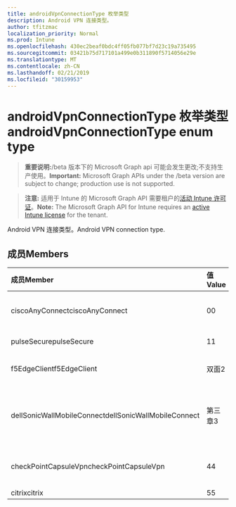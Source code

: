 ```yaml
---
title: androidVpnConnectionType 枚举类型
description: Android VPN 连接类型。
author: tfitzmac
localization_priority: Normal
ms.prod: Intune
ms.openlocfilehash: 430ec2beaf0bdc4ff05fb077bf7d23c19a735495
ms.sourcegitcommit: 03421b75d717101a499e0b311890f5714056e29e
ms.translationtype: MT
ms.contentlocale: zh-CN
ms.lasthandoff: 02/21/2019
ms.locfileid: "30159953"
---
```

# <a name="androidvpnconnectiontype-enum-type"></a><span data-ttu-id="8b738-103">androidVpnConnectionType 枚举类型</span><span class="sxs-lookup"><span data-stu-id="8b738-103">androidVpnConnectionType enum type</span></span>

> <span data-ttu-id="8b738-104">**重要说明:**/beta 版本下的 Microsoft Graph api 可能会发生更改;不支持生产使用。</span><span class="sxs-lookup"><span data-stu-id="8b738-104">**Important:** Microsoft Graph APIs under the /beta version are subject to change; production use is not supported.</span></span>

> <span data-ttu-id="8b738-105">**注意:** 适用于 Intune 的 Microsoft Graph API 需要租户的[活动 Intune 许可证](https://go.microsoft.com/fwlink/?linkid=839381)。</span><span class="sxs-lookup"><span data-stu-id="8b738-105">**Note:** The Microsoft Graph API for Intune requires an [active Intune license](https://go.microsoft.com/fwlink/?linkid=839381) for the tenant.</span></span>

<span data-ttu-id="8b738-106">Android VPN 连接类型。</span><span class="sxs-lookup"><span data-stu-id="8b738-106">Android VPN connection type.</span></span>

## <a name="members"></a><span data-ttu-id="8b738-107">成员</span><span class="sxs-lookup"><span data-stu-id="8b738-107">Members</span></span>
|<span data-ttu-id="8b738-108">成员</span><span class="sxs-lookup"><span data-stu-id="8b738-108">Member</span></span>|<span data-ttu-id="8b738-109">值</span><span class="sxs-lookup"><span data-stu-id="8b738-109">Value</span></span>|<span data-ttu-id="8b738-110">说明</span><span class="sxs-lookup"><span data-stu-id="8b738-110">Description</span></span>|
|:---|:---|:---|
|<span data-ttu-id="8b738-111">ciscoAnyConnect</span><span class="sxs-lookup"><span data-stu-id="8b738-111">ciscoAnyConnect</span></span>|<span data-ttu-id="8b738-112">0</span><span class="sxs-lookup"><span data-stu-id="8b738-112">0</span></span>|<span data-ttu-id="8b738-113">Cisco AnyConnect。</span><span class="sxs-lookup"><span data-stu-id="8b738-113">Cisco AnyConnect.</span></span>|
|<span data-ttu-id="8b738-114">pulseSecure</span><span class="sxs-lookup"><span data-stu-id="8b738-114">pulseSecure</span></span>|<span data-ttu-id="8b738-115">1</span><span class="sxs-lookup"><span data-stu-id="8b738-115">1</span></span>|<span data-ttu-id="8b738-116">脉冲安全。</span><span class="sxs-lookup"><span data-stu-id="8b738-116">Pulse Secure.</span></span>|
|<span data-ttu-id="8b738-117">f5EdgeClient</span><span class="sxs-lookup"><span data-stu-id="8b738-117">f5EdgeClient</span></span>|<span data-ttu-id="8b738-118">双面</span><span class="sxs-lookup"><span data-stu-id="8b738-118">2</span></span>|<span data-ttu-id="8b738-119">F5 边缘客户端。</span><span class="sxs-lookup"><span data-stu-id="8b738-119">F5 Edge Client.</span></span>|
|<span data-ttu-id="8b738-120">dellSonicWallMobileConnect</span><span class="sxs-lookup"><span data-stu-id="8b738-120">dellSonicWallMobileConnect</span></span>|<span data-ttu-id="8b738-121">第三章</span><span class="sxs-lookup"><span data-stu-id="8b738-121">3</span></span>|<span data-ttu-id="8b738-122">戴尔 SonicWALL 移动连接。</span><span class="sxs-lookup"><span data-stu-id="8b738-122">Dell SonicWALL Mobile Connection.</span></span>|
|<span data-ttu-id="8b738-123">checkPointCapsuleVpn</span><span class="sxs-lookup"><span data-stu-id="8b738-123">checkPointCapsuleVpn</span></span>|<span data-ttu-id="8b738-124">4</span><span class="sxs-lookup"><span data-stu-id="8b738-124">4</span></span>|<span data-ttu-id="8b738-125">检查点胶囊 VPN。</span><span class="sxs-lookup"><span data-stu-id="8b738-125">Check Point Capsule VPN.</span></span>|
|<span data-ttu-id="8b738-126">citrix</span><span class="sxs-lookup"><span data-stu-id="8b738-126">citrix</span></span>|<span data-ttu-id="8b738-127">5</span><span class="sxs-lookup"><span data-stu-id="8b738-127">5</span></span>|<span data-ttu-id="8b738-128">Citrix</span><span class="sxs-lookup"><span data-stu-id="8b738-128">Citrix</span></span>|




